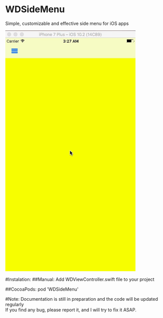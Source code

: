 # WDSideMenu
Simple, customizable and effective side menu for iOS apps

![GitHub Logo](/docs/images/WDSideMenu.gif)

#Instalation:
##Manual:
Add WDViewController.swift file to your project

##CocoaPods:
pod 'WDSideMenu'

#Note:
Documentation is still in preparation and the code will be updated regularly
<br>If you find any bug, please report it, and I will try to fix it ASAP.
